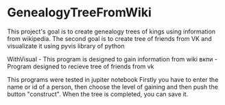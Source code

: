 # GenealogyTreeFromWiki
This project's goal is to create genealogy trees of kings using information from wikipedia.
The second goal is to create tree of friends from VK and visualizate it using pyvis library of python

WithVisual - This program is designed to gain information from wiki
вкпи - Program designed to recieve tree of friends from vk

This programs were tested in jupiter notebook
Firstly you have to enter the name or id of a person, then choose the level of gaining and then push the button "construct". When the tree is completed, you can save it.
